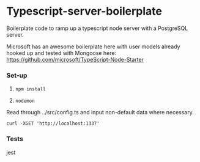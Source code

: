 # Typescript-server-boilerplate

Boilerplate code to ramp up a typescript node server with a PostgreSQL server. 

Microsoft has an awesome boilerplate here with user models already hooked up and tested with Mongoose here: https://github.com/microsoft/TypeScript-Node-Starter

### Set-up

1. ```npm install```

2. ```nodemon```

 Read through ../src/config.ts
and input non-default data where necessary.

```curl -XGET 'http://localhost:1337'``` 

### Tests

jest

